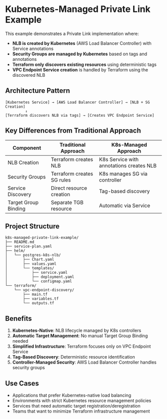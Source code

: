 # Kubernetes-Managed Private Link Example

This example demonstrates a Private Link implementation where:
- **NLB is created by Kubernetes** (AWS Load Balancer Controller) with Service annotations
- **Security Groups are managed by Kubernetes** based on tags and annotations
- **Terraform only discovers existing resources** using deterministic tags
- **VPC Endpoint Service creation** is handled by Terraform using the discovered NLB

## Architecture Pattern

```text
[Kubernetes Service] → [AWS Load Balancer Controller] → [NLB + SG Creation]
         ↓
[Terraform discovers NLB via tags] → [Creates VPC Endpoint Service]
```

## Key Differences from Traditional Approach

| Component | Traditional Approach | K8s-Managed Approach |
|-----------|---------------------|---------------------|
| NLB Creation | Terraform creates NLB | K8s Service with annotations creates NLB |
| Security Groups | Terraform creates SG rules | K8s manages SG via controller |
| Service Discovery | Direct resource creation | Tag-based discovery |
| Target Group Binding | Separate TGB resource | Automatic via Service |

## Project Structure

```
k8s-managed-private-link-example/
├── README.md
├── service-plan.yaml
├── helm/
│   └── postgres-k8s-nlb/
│       ├── Chart.yaml
│       ├── values.yaml
│       └── templates/
│           ├── service.yaml
│           ├── deployment.yaml
│           └── configmap.yaml
└── terraform/
    └── vpc-endpoint-discovery/
        ├── main.tf
        ├── variables.tf
        └── outputs.tf
```

## Benefits

1. **Kubernetes-Native**: NLB lifecycle managed by K8s controllers
2. **Automatic Target Management**: No manual Target Group Binding needed
3. **Simplified Infrastructure**: Terraform focuses only on VPC Endpoint Service
4. **Tag-Based Discovery**: Deterministic resource identification
5. **Controller-Managed Security**: AWS Load Balancer Controller handles security groups

## Use Cases

- Applications that prefer Kubernetes-native load balancing
- Environments with strict Kubernetes resource management policies  
- Services that need automatic target registration/deregistration
- Teams that want to minimize Terraform infrastructure management

